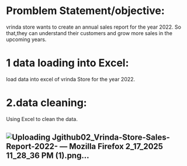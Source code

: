 # Promblem Statement/objective:
vrinda store wants to create an annual sales report for the year 2022. So that,they can understand their customers and grow more sales in the upcoming years.
# 1 data loading into Excel:
load data into excel of vrinda Store for the year 2022.
# 2.data cleaning:
Using Excel to clean the data.
## ![Uploading Jgithub02_Vrinda-Store-Sales-Report-2022- — Mozilla Firefox 2_17_2025 11_28_36 PM (1).png…]()


